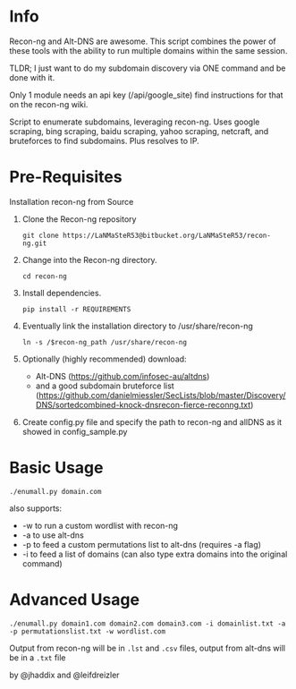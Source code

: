 # Info

Recon-ng and Alt-DNS are awesome. This script combines the power of these tools with the ability to run multiple domains within the same session.

TLDR; I just want to do my subdomain discovery via ONE command and be done with it.

Only 1 module needs an api key (/api/google_site) find instructions for that on the recon-ng wiki.

Script to enumerate subdomains, leveraging recon-ng. Uses google scraping, bing scraping, baidu scraping, yahoo scraping, netcraft, and bruteforces to find subdomains. Plus resolves to IP.

# Pre-Requisites

Installation recon-ng from Source

1. Clone the Recon-ng repository

    `git clone https://LaNMaSteR53@bitbucket.org/LaNMaSteR53/recon-ng.git`
2. Change into the Recon-ng directory.

    `cd recon-ng`

3. Install dependencies.

    `pip install -r REQUIREMENTS`

4. Eventually link the installation directory to /usr/share/recon-ng

    `ln -s /$recon-ng_path /usr/share/recon-ng`

5. Optionally (highly recommended) download: 

    + Alt-DNS (https://github.com/infosec-au/altdns)
    + and a good subdomain bruteforce list (https://github.com/danielmiessler/SecLists/blob/master/Discovery/DNS/sortedcombined-knock-dnsrecon-fierce-reconng.txt)

6. Create config.py file and specify the path to recon-ng and allDNS as it showed in config_sample.py

# Basic Usage

`./enumall.py domain.com`

also supports:
+ -w to run a custom wordlist with recon-ng
+ -a to use alt-dns
+ -p to feed a custom permutations list to alt-dns (requires -a flag)
+ -i to feed a list of domains (can also type extra domains into the original command)

# Advanced Usage

`./enumall.py domain1.com domain2.com domain3.com -i domainlist.txt -a -p permutationslist.txt -w wordlist.com`

Output from recon-ng will be in `.lst` and `.csv` files, output from alt-dns will be in a `.txt` file


by @jhaddix and @leifdreizler
